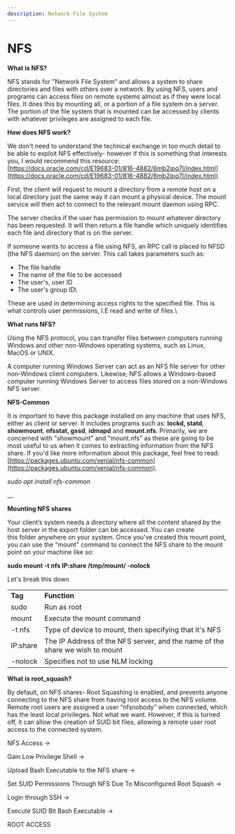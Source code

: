 ```yaml
---
description: Network File System
---
```


# NFS

**What is NFS?**

NFS stands for "Network File System" and allows a system to share directories and files with others over a network. By using NFS, users and programs can access files on remote systems almost as if they were local files. It does this by mounting all, or a portion of a file system on a server. The portion of the file system that is mounted can be accessed by clients with whatever privileges are assigned to each file.

**How does NFS work?**

We don't need to understand the technical exchange in too much detail to be able to exploit NFS effectively- however if this is something that interests you, I would recommend this resource: [https://docs.oracle.com/cd/E19683-01/816-4882/6mb2ipq7l/index.html](https://docs.oracle.com/cd/E19683-01/816-4882/6mb2ipq7l/index.html)

First, the client will request to mount a directory from a remote host on a local directory just the same way it can mount a physical device. The mount service will then act to connect to the relevant mount daemon using RPC.

The server checks if the user has permission to mount whatever directory has been requested. It will then return a file handle which uniquely identifies each file and directory that is on the server.

If someone wants to access a file using NFS, an RPC call is placed to NFSD (the NFS daemon) on the server. This call takes parameters such as:

* &#x20;The file handle
* &#x20;The name of the file to be accessed
* &#x20;The user's, user ID
* &#x20;The user's group ID\


These are used in determining access rights to the specified file. This is what controls user permissions, I.E read and write of files.\


**What runs NFS?**

Using the NFS protocol, you can transfer files between computers running Windows and other non-Windows operating systems, such as Linux, MacOS or UNIX.

A computer running Windows Server can act as an NFS file server for other non-Windows client computers. Likewise, NFS allows a Windows-based computer running Windows Server to access files stored on a non-Windows NFS server.



**NFS-Common**

It is important to have this package installed on any machine that uses NFS, either as client or server. It includes programs such as: **lockd, statd**, **showmount**, **nfsstat, gssd**, **idmapd** and **mount.nfs**. Primarily, we are concerned with "showmount" and "mount.nfs" as these are going to be most useful to us when it comes to extracting information from the NFS share. If you'd like more information about this package, feel free to read: [https://packages.ubuntu.com/xenial/nfs-common](https://packages.ubuntu.com/xenial/nfs-common).



_sudo apt install nfs-common_

__

**Mounting NFS shares**

Your client’s system needs a directory where all the content shared by the host server in the export folder can be accessed. You can create\
this folder anywhere on your system. Once you've created this mount point, you can use the "mount" command to connect the NFS share to the mount point on your machine like so:

**sudo mount -t nfs IP:share /tmp/mount/ -nolock**

Let's break this down

|          |                                                                              |
| -------- | ---------------------------------------------------------------------------- |
| **Tag**  | **Function**                                                                 |
| sudo     | Run as root                                                                  |
| mount    | Execute the mount command                                                    |
| -t nfs   | Type of device to mount, then specifying that it's NFS                       |
| IP:share | The IP Address of the NFS server, and the name of the share we wish to mount |
| -nolock  | Specifies not to use NLM locking                                             |

**What is root\_squash?**

By default, on NFS shares- Root Squashing is enabled, and prevents anyone connecting to the NFS share from having root access to the NFS volume. Remote root users are assigned a user “nfsnobody” when connected, which has the least local privileges. Not what we want. However, if this is turned off, it can allow the creation of SUID bit files, allowing a remote user root access to the connected system.



&#x20;   NFS Access ->

&#x20;       Gain Low Privilege Shell ->

&#x20;           Upload Bash Executable to the NFS share ->

&#x20;               Set SUID Permissions Through NFS Due To Misconfigured Root Squash ->

&#x20;                   Login through SSH ->

&#x20;                       Execute SUID Bit Bash Executable ->

&#x20;                           ROOT ACCESS

